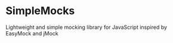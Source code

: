 SimpleMocks
===========

Lightweight and simple mocking library for JavaScript inspired by EasyMock and jMock

